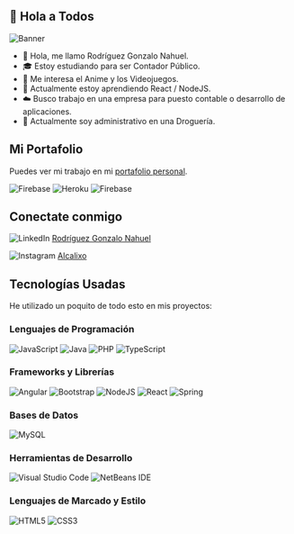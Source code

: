 ## :wave: Hola a Todos

<img src="https://i.ibb.co/8jdf02c/banner.jpg" alt="Banner">

- :wave: Hola, me llamo Rodríguez Gonzalo Nahuel.
- :mortar_board: Estoy estudiando para ser Contador Público.
- :floppy_disk: Me interesa el Anime y los Videojuegos.
- :seedling: Actualmente estoy aprendiendo React / NodeJS.
- :cloud: Busco trabajo en una empresa para puesto contable o desarrollo de aplicaciones.
- :office: Actualmente soy administrativo en una Droguería.


## Mi Portafolio
Puedes ver mi trabajo en mi [portafolio personal](https://portfoliognr-argentinaprograma.web.app/).

![Firebase](https://img.shields.io/badge/firebase-%23039BE5.svg?style=for-the-badge&logo=firebase)
![Heroku](https://img.shields.io/badge/heroku-%23430098.svg?style=for-the-badge&logo=heroku&logoColor=white)
![Firebase](https://img.shields.io/badge/firebase-a08021?style=for-the-badge&logo=firebase&logoColor=ffcd34)


## Conectate conmigo
![LinkedIn](https://img.shields.io/badge/linkedin-%230077B5.svg?style=for-the-badge&logo=linkedin&logoColor=white) [Rodríguez Gonzalo Nahuel](https://www.linkedin.com/in/rodriguez-gonzalo/)

![Instagram](https://img.shields.io/badge/Instagram-%23E4405F.svg?style=for-the-badge&logo=Instagram&logoColor=white) [Alcalixo](https://www.instagram.com/alcalixo/)

## Tecnologías Usadas

He utilizado un poquito de todo esto en mis proyectos:

### Lenguajes de Programación
![JavaScript](https://img.shields.io/badge/JavaScript%20-%23F7DF1E.svg?style=for-the-badge&logo=javascript&logoColor=black)
![Java](https://img.shields.io/badge/java-%23ED8B00.svg?style=for-the-badge&logo=openjdk&logoColor=white)
![PHP](https://img.shields.io/badge/php-%23777BB4.svg?style=for-the-badge&logo=php&logoColor=white)
![TypeScript](https://img.shields.io/badge/typescript-%23007ACC.svg?style=for-the-badge&logo=typescript&logoColor=white)

### Frameworks y Librerías
![Angular](https://img.shields.io/badge/angular-%23DD0031.svg?style=for-the-badge&logo=angular&logoColor=white)
![Bootstrap](https://img.shields.io/badge/bootstrap-%238511FA.svg?style=for-the-badge&logo=bootstrap&logoColor=white)
![NodeJS](https://img.shields.io/badge/node.js-6DA55F?style=for-the-badge&logo=node.js&logoColor=white)
![React](https://img.shields.io/badge/react-%2320232a.svg?style=for-the-badge&logo=react&logoColor=%2361DAFB)
![Spring](https://img.shields.io/badge/spring-%236DB33F.svg?style=for-the-badge&logo=spring&logoColor=white)

### Bases de Datos
![MySQL](https://img.shields.io/badge/mysql-4479A1.svg?style=for-the-badge&logo=mysql&logoColor=white)

### Herramientas de Desarrollo
![Visual Studio Code](https://img.shields.io/badge/Visual%20Studio%20Code-0078d7.svg?style=for-the-badge&logo=visual-studio-code&logoColor=white)
![NetBeans IDE](https://img.shields.io/badge/NetBeansIDE-1B6AC6.svg?style=for-the-badge&logo=apache-netbeans-ide&logoColor=white)

### Lenguajes de Marcado y Estilo
![HTML5](https://img.shields.io/badge/HTML5%20-%23E34F26.svg?style=for-the-badge&logo=html5&logoColor=white)
![CSS3](https://img.shields.io/badge/CSS%20-%231572B6.svg?style=for-the-badge&logo=css3&logoColor=white)


<!---
Alcalixo/Alcalixo is a ✨ special ✨ repository because its `README.md` (this file) appears on your GitHub profile.
You can click the Preview link to take a look at your changes.
--->
